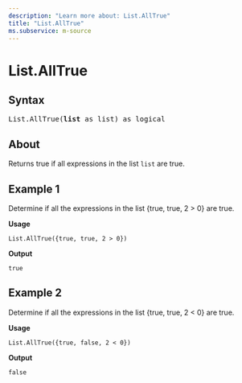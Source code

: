 ```yaml
---
description: "Learn more about: List.AllTrue"
title: "List.AllTrue"
ms.subservice: m-source
---
```

# List.AllTrue

## Syntax

<pre>
List.AllTrue(<b>list</b> as list) as logical
</pre>

## About

Returns true if all expressions in the list `list` are true.

## Example 1

Determine if all the expressions in the list {true, true, 2 > 0} are true.

**Usage**

```powerquery-m
List.AllTrue({true, true, 2 > 0})
```

**Output**

`true`

## Example 2

Determine if all the expressions in the list {true, true, 2 < 0} are true.

**Usage**

```powerquery-m
List.AllTrue({true, false, 2 < 0})
```

**Output**

`false`
